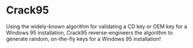 # Crack95
Using the widely-known algorithm for validating a CD key or OEM key for a Windows 95 installation, Crack95 reverse-engineers the algorithm to generate random, on-the-fly keys for a Windows 95 installation!
